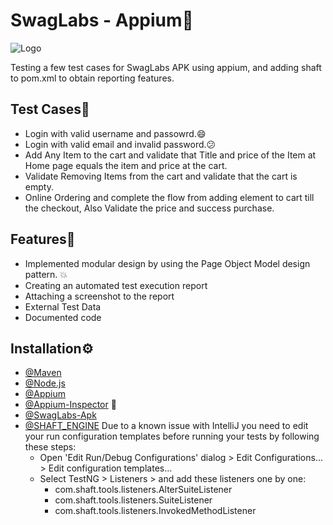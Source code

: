 # SwagLabs - Appium:robot:
![Logo](https://www.saucedemo.com/static/media/Login_Bot_graphic.20658452.png)

 Testing a few test cases for SwagLabs APK using appium, and adding shaft to pom.xml to obtain reporting features. 



 ## Test Cases:dart:


 - Login with valid username and passowrd.:smile:
 - Login with valid email and invalid password.:confused:
 - Add Any Item to the cart and validate that Title and price of the Item at Home page equals the item and price at the cart.
 - Validate Removing Items from the cart and validate that the cart is empty.
 - Online Ordering and complete the flow from adding element to cart till the checkout, Also Validate the price and success purchase.




## Features:star2:

- Implemented modular design by using the Page Object Model design pattern. :boom:
- Creating an automated test execution report
- Attaching a screenshot to the report
- External Test Data
- Documented code



## Installation:gear:

  - [@Maven](https://mvnrepository.com/)
  - [@Node.js](https://nodejs.org/en/download/)
  - [@Appium](https://github.com/appium/appium-desktop/releases/tag/v1.22.3-4)
  - [@Appium-Inspector](https://github.com/appium/appium-inspector/releases) :robot:
  - [@SwagLabs-Apk](https://github.com/saucelabs/sample-app-mobile/releases/download/2.2.0/Android.SauceLabs.Mobile.Sample.app.2.2.0.apk)
  - [@SHAFT_ENGINE](https://github.com/ShaftHQ/SHAFT_ENGINE)
        Due to a known issue with IntelliJ you need to edit your run configuration templates before running your tests by following these steps:
    - Open 'Edit Run/Debug Configurations' dialog > Edit Configurations... > Edit configuration templates...
    - Select TestNG > Listeners > and add these listeners one by one:
        - com.shaft.tools.listeners.AlterSuiteListener
        - com.shaft.tools.listeners.SuiteListener
        - com.shaft.tools.listeners.InvokedMethodListener